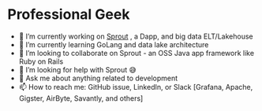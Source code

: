 # Professional Geek

- 🔭 I’m currently working on [Sprout](https://github.com/savantly-net/sprout-platform) , a Dapp, and big data ELT/Lakehouse
- 🌱 I’m currently learning GoLang and data lake architecture
- 👯 I’m looking to collaborate on Sprout - an OSS Java app framework like Ruby on Rails
- 🤔 I’m looking for help with Sprout 😅
- 💬 Ask me about anything related to development
- 📫 How to reach me: GitHub issue, LinkedIn, or Slack [Grafana, Apache, Gigster, AirByte, Savantly, and others]
